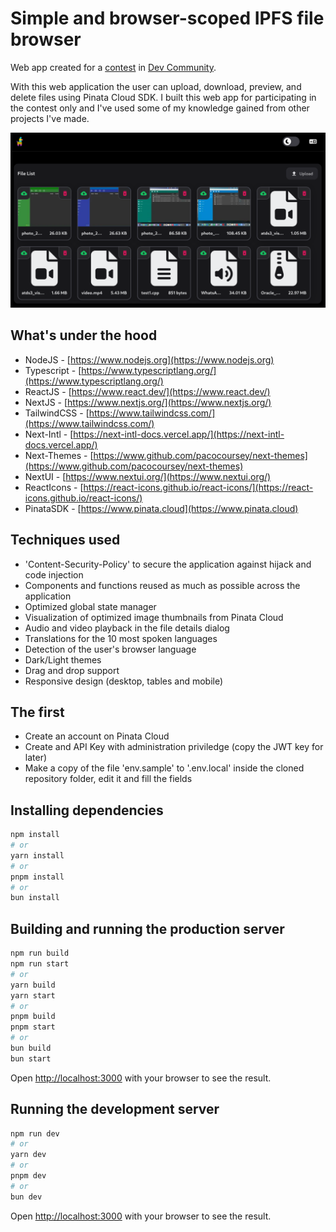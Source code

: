 # Simple and browser-scoped IPFS file browser

Web app created for a [contest](https://dev.to/challenges/pinata) in [Dev Community](https://dev.to).

With this web application the user can upload, download, preview, and delete files using Pinata Cloud SDK. I built this web app for participating in the contest only and I've used some of my knowledge gained from other projects I've made.

![Cover](https://github.com/leiniercs/pinata_file_browser/raw/refs/heads/main/demos/cover.png)

## What's under the hood

-  NodeJS - [https://www.nodejs.org](https://www.nodejs.org)
-  Typescript - [https://www.typescriptlang.org/](https://www.typescriptlang.org/)
-  ReactJS - [https://www.react.dev/](https://www.react.dev/)
-  NextJS - [https://www.nextjs.org/](https://www.nextjs.org/)
-  TailwindCSS - [https://www.tailwindcss.com/](https://www.tailwindcss.com/)
-  Next-Intl - [https://next-intl-docs.vercel.app/](https://next-intl-docs.vercel.app/)
-  Next-Themes - [https://www.github.com/pacocoursey/next-themes](https://www.github.com/pacocoursey/next-themes)
-  NextUI - [https://www.nextui.org/](https://www.nextui.org/)
-  ReactIcons - [https://react-icons.github.io/react-icons/](https://react-icons.github.io/react-icons/)
-  PinataSDK - [https://www.pinata.cloud](https://www.pinata.cloud)

## Techniques used

-  'Content-Security-Policy' to secure the application against hijack and code injection
-  Components and functions reused as much as possible across the application
-  Optimized global state manager
-  Visualization of optimized image thumbnails from Pinata Cloud
-  Audio and video playback in the file details dialog
-  Translations for the 10 most spoken languages
-  Detection of the user's browser language
-  Dark/Light themes
-  Drag and drop support
-  Responsive design (desktop, tables and mobile)

## The first

-  Create an account on Pinata Cloud
-  Create and API Key with administration priviledge (copy the JWT key for later)
-  Make a copy of the file 'env.sample' to '.env.local' inside the cloned repository folder, edit it and fill the fields

## Installing dependencies

```bash
npm install
# or
yarn install
# or
pnpm install
# or
bun install
```

## Building and running the production server

```bash
npm run build
npm run start
# or
yarn build
yarn start
# or
pnpm build
pnpm start
# or
bun build
bun start
```

Open [http://localhost:3000](http://localhost:3000) with your browser to see the result.

## Running the development server

```bash
npm run dev
# or
yarn dev
# or
pnpm dev
# or
bun dev
```

Open [http://localhost:3000](http://localhost:3000) with your browser to see the result.
